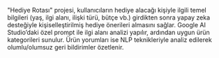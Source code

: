"Hediye Rotası" projesi, kullanıcıların hediye alacağı kişiyle ilgili temel bilgileri (yaş, ilgi alanı, ilişki türü, bütçe vb.) girdikten sonra yapay zeka desteğiyle kişiselleştirilmiş hediye önerileri almasını sağlar. Google AI Studio’daki özel prompt ile ilgi alanı analizi yapılır, ardından uygun ürün kategorileri sunulur. Ürün yorumları ise NLP teknikleriyle analiz edilerek olumlu/olumsuz geri bildirimler özetlenir. 
